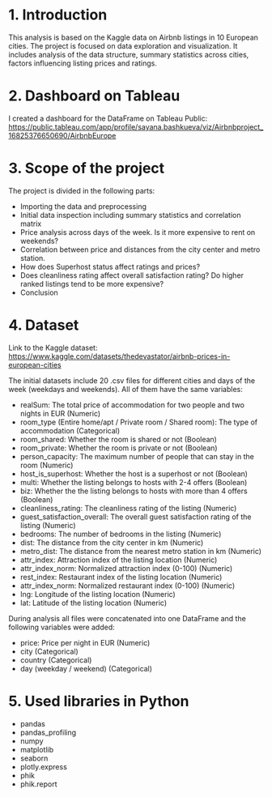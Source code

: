 # 1. Introduction
This analysis is based on the Kaggle data on Airbnb listings in 10 European cities.
The project is focused on data exploration and visualization. 
It includes analysis of the data structure, summary statistics across cities, factors influencing listing prices and ratings.

# 2. Dashboard on Tableau
I created a dashboard for the DataFrame on Tableau Public:
https://public.tableau.com/app/profile/sayana.bashkueva/viz/Airbnbproject_16825376650690/AirbnbEurope

# 3. Scope of the project
The project is divided in the following parts:
* Importing the data and preprocessing
* Initial data inspection including summary statistics and correlation matrix
* Price analysis across days of the week. Is it more expensive to rent on weekends?
* Correlation between price and distances from the city center and metro station.
* How does Superhost status affect ratings and prices?
* Does cleanliness rating affect overall satisfaction rating? Do higher ranked listings tend to be more expensive?
* Conclusion

# 4. Dataset
Link to the Kaggle dataset: https://www.kaggle.com/datasets/thedevastator/airbnb-prices-in-european-cities

The initial datasets include 20 .csv files for different cities and days of the week (weekdays and weekends).
All of them have the same variables:
* realSum: The total price of accommodation for two people and two nights in EUR (Numeric) 
* room_type (Entire home/apt / Private room / Shared room): The type of accommodation (Categorical)
* room_shared: Whether the room is shared or not (Boolean)
* room_private: Whether the room is private or not (Boolean)
* person_capacity: The maximum number of people that can stay in the room (Numeric)
* host_is_superhost: Whether the host is a superhost or not (Boolean)
* multi: Whether the listing belongs to hosts with 2-4 offers (Boolean)
* biz: Whether the the listing belongs to hosts with more than 4 offers (Boolean)
* cleanliness_rating: The cleanliness rating of the listing (Numeric)
* guest_satisfaction_overall: The overall guest satisfaction rating of the listing (Numeric)
* bedrooms: The number of bedrooms in the listing (Numeric)
* dist: The distance from the city center in km (Numeric)
* metro_dist: The distance from the nearest metro station in km (Numeric)
* attr_index: Attraction index of the listing location (Numeric)
* attr_index_norm: Normalized attraction index (0-100) (Numeric)
* rest_index: Restaurant index of the listing location (Numeric)
* attr_index_norm: Normalized restaurant index (0-100) (Numeric)
* lng: Longitude of the listing location (Numeric)
* lat: Latitude of the listing location (Numeric)

During analysis all files were concatenated into one DataFrame and the following variables were added:
* price: Price per night in EUR (Numeric)
* city (Categorical)
* country (Categorical)
* day (weekday / weekend) (Categorical)

# 5. Used libraries in Python
* pandas
* pandas_profiling
* numpy
* matplotlib
* seaborn
* plotly.express
* phik
* phik.report
